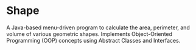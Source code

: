 # Shape
A Java-based menu-driven program to calculate the area, perimeter, and volume of various geometric shapes. Implements Object-Oriented Programming (OOP) concepts using Abstract Classes and Interfaces.
